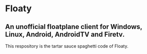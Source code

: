 # Floaty
## An unofficial floatplane client for Windows, Linux, Android, AndroidTV and Firetv.

This respository is the tartar sauce spaghetti code of Floaty.